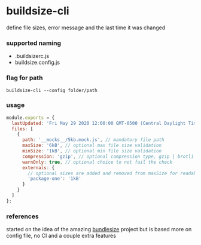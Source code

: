 # buildsize-cli

define file sizes, error message and the last time it was changed

### supported naming

- .buildsizerc.js
- buildsize.config.js

### flag for path

```shell
buildsize-cli --config folder/path
```

### usage

```js
module.exports = {
  lastUpdated: 'Fri May 29 2020 12:00:00 GMT-0500 (Central Daylight Time)', // optional timestamp
  files: [
    {
      path: '__mocks__/5kb.mock.js', // mandatory file path
      maxSize: '6kB', // optional max file size validation
      minSize: '1kB', // optional min file size validation
      compression: 'gzip', // optional compression type, gzip | brotli
      warnOnly: true, // optional choice to not fail the check
      externals: {
        // optional sizes are added and removed from maxSize for readabliity
        'package-one': '1kB'
      }
    }
  ]
};
```

### references

started on the idea of the amazing [bundlesize](https://github.com/siddharthkp/bundlesize) project but is based more on config file, no CI and a couple extra features
